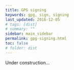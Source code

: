 ```yaml
---
title: GPG signing
keywords: gpg, sign, signing
last_updated: 2016-12-05
# tags: [dist]
# summary: ""
sidebar: main_sidebar
permalink: gpg-signing.html
toc: false
# folder: dist
---
```


Under construction...
